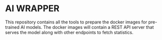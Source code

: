 # AI WRAPPER

This repository contains all the tools to prepare the docker images for pre-trained AI models.
The docker images will contain a REST API server that serves the model along with other endpoints to fetch statistics.
